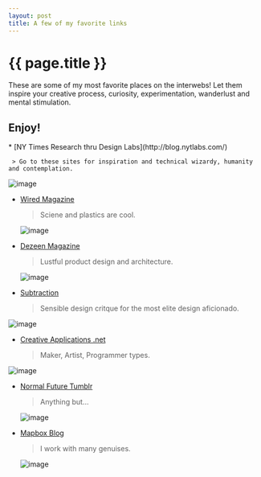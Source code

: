 ```yaml
---
layout: post
title: A few of my favorite links
---
```


{{ page.title }}
================

<p class="meta">

<p>These are some of my most favorite places on the interwebs! Let them inspire your creative process, curiosity, experimentation, wanderlust and mental stimulation.</p>

<h2>Enjoy!</h2>

<p>
* [NY Times Research thru Design Labs](http://blog.nytlabs.com/)

     > Go to these sites for inspiration and technical wizardy, humanity and contemplation.
     
  ![image](https://cloud.githubusercontent.com/assets/4587826/5060603/799ef26a-6d2d-11e4-91fd-173d52167469.png)
  
* [Wired Magazine](http://www.wired.com/)

     > Sciene and plastics are cool.
     
  ![image](https://cloud.githubusercontent.com/assets/4587826/5060614/0aaed87e-6d2e-11e4-98ab-db6a3164d403.png)
  
* [Dezeen Magazine](http://www.dezeen.com/)

     > Lustful product design and architecture.
     
     ![image](https://cloud.githubusercontent.com/assets/4587826/5060625/987606aa-6d2e-11e4-9ff1-8118ddda8bba.png)
     
* [Subtraction](http://www.subtraction.com/)

  > Sensible design critque for the most elite design aficionado.
     
 ![image](https://cloud.githubusercontent.com/assets/4587826/5060629/f7e2612e-6d2e-11e4-8edf-d35baad56e63.png)


* [Creative Applications .net](http://www.creativeapplications.net/)

     > Maker, Artist, Programmer types.
     
 ![image](https://cloud.githubusercontent.com/assets/4587826/5060634/5a5c39a6-6d2f-11e4-878a-15649522ca6c.png)



* [Normal Future Tumblr](http://normallab.tumblr.com/)

     > Anything but...
     
  ![image](https://cloud.githubusercontent.com/assets/4587826/5060636/826cd66c-6d2f-11e4-9ce9-387583afda1b.png)


* [Mapbox Blog](https://www.mapbox.com/blog/)

     > I work with many genuises. 

  ![image](https://cloud.githubusercontent.com/assets/4587826/5060650/3435f7b6-6d30-11e4-844d-a7311893904e.png)

</p>